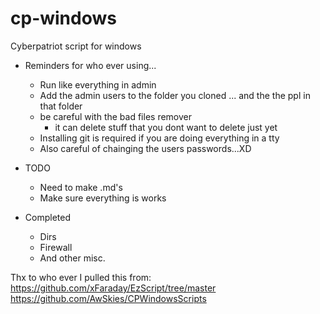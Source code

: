 # cp-windows

Cyberpatriot script for windows


- Reminders for who ever using...
  - Run like everything in admin
  - Add the admin users to the folder you cloned ... and the the ppl in that folder
  - be careful with the bad files remover
      - it can delete stuff that you dont want to delete just yet
  - Installing git is required if you are doing everything in a tty
  - Also careful of chainging the users passwords...XD







- TODO
    - Need to make .md's
    - Make sure everything is works
 
- Completed
    - Dirs
    - Firewall
    - And other misc.








Thx to who ever I pulled this from: 
https://github.com/xFaraday/EzScript/tree/master
https://github.com/AwSkies/CPWindowsScripts
